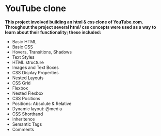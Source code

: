 # YouTube clone

**This project involved building an html & css clone of YouTube.com. Throughout the project several html/ css concepts were used as a way to learn about their functionality; these included:**

<ul>
    <li>Basic HTML</li>
    <li>Basic CSS</li>
    <li>Hovers, Transitions, Shadows</li>
    <li>Text Styles</li>
    <li>HTML structure</li>
    <li>Images and Text Boxes</li>
    <li>CSS Display Properties</li>
    <li>Nested Layouts</li>
    <li>CSS Grid</li>
    <li>Flexbox</li>
    <li>Nested Flexbox</li>
    <li>CSS Positions</li>
    <li>Positions: Absolute & Relative</li>
    <li>Dynamic layout: @media</li>
    <li>CSS Shorthand</li>
    <li>Inheritence</li>
    <li>Semantic Tags</li>
    <li>Comments</li>
</ul>
